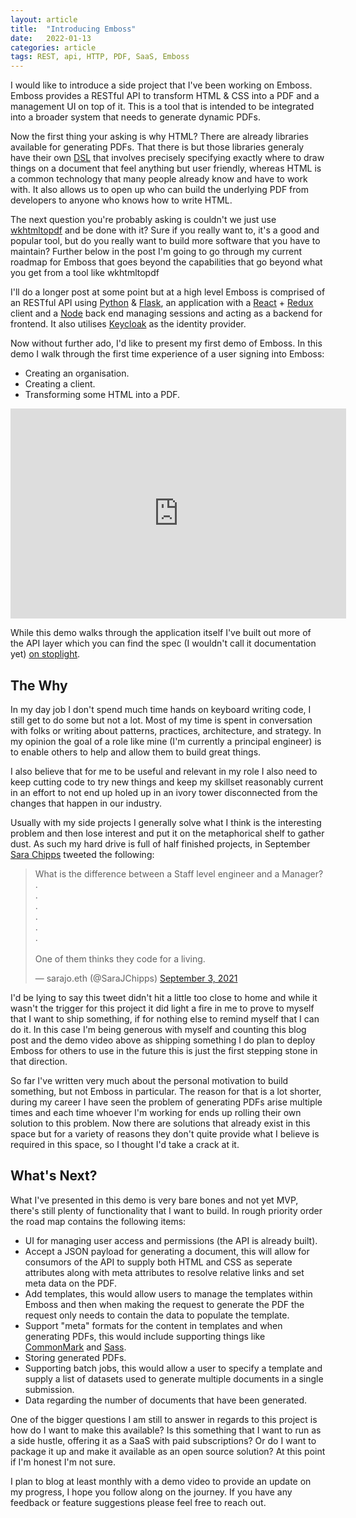 ```yaml
---
layout: article
title:  "Introducing Emboss"
date:   2022-01-13
categories: article
tags: REST, api, HTTP, PDF, SaaS, Emboss
---
```


I would like to introduce a side project that I've been working on Emboss. Emboss provides a RESTful API to transform HTML & CSS into a PDF and a management UI on top of it. This is a tool that is intended to be integrated into a broader system that needs to generate dynamic PDFs. 

Now the first thing your asking is why HTML? There are already libraries available for generating PDFs. That there is but those libraries generaly have their own [DSL](https://en.wikipedia.org/wiki/Domain-specific_language) that involves precisely specifying exactly where to draw things on a document that feel anything but user friendly, whereas HTML is a common technology that many people already know and have to work with. It also allows us to open up who can build the underlying PDF from developers to anyone who knows how to write HTML. 

The next question you're probably asking is couldn't we just use [wkhtmltopdf](https://wkhtmltopdf.org/) and be done with it? Sure if you really want to, it's a good and popular tool, but do you really want to build more software that you have to maintain? Further below in the post I'm going to go through my current roadmap for Emboss that goes beyond the capabilities that go beyond what you get from a tool like wkhtmltopdf

I'll do a longer post at some point but at a high level Emboss is comprised of an RESTful API using [Python](https://www.python.org/) & [Flask](https://flask.palletsprojects.com/), an application with a [React](https://reactjs.org/) + [Redux](https://redux.js.org/) client and a [Node](https://nodejs.org/) back end managing sessions and acting as a backend for frontend. It also utilises [Keycloak](https://www.keycloak.org/) as the identity provider. 

Now without further ado, I'd like to present my first demo of Emboss. In this demo I walk through the first time experience of a user signing into Emboss:

* Creating an organisation.
* Creating a client.
* Transforming some HTML into a PDF.

<iframe width="537" height="336" src="https://www.youtube.com/embed/9C-highp5G0" title="YouTube video player" frameborder="0" allow="accelerometer; autoplay; clipboard-write; encrypted-media; gyroscope; picture-in-picture" allowfullscreen></iframe>

While this demo walks through the application itself I've built out more of the API layer which you can find the spec (I wouldn't call it documentation yet) [on stoplight](https://emboss.stoplight.io/docs/emboss/YXBpOjY4Njc2-emboss-api).

## The Why

In my day job I don't spend much time hands on keyboard writing code, I still get to do some but not a lot. Most of my time is spent in conversation with folks or writing about patterns, practices, architecture, and strategy. In my opinion the goal of a role like mine (I'm currently a principal engineer) is to enable others to help and allow them to build great things.

I also believe that for me to be useful and relevant in my role I also need to keep cutting code to try new things and keep my skillset reasonably current in an effort to not end up holed up in an ivory tower disconnected from the changes that happen in our industry. 

Usually with my side projects I generally solve what I think is the interesting problem and then lose interest and put it on the metaphorical shelf to gather dust. As such my hard drive is full of half finished projects, in September [Sara Chipps](https://twitter.com/SaraJChipps) tweeted the following:

<blockquote class="twitter-tweet"><p lang="en" dir="ltr">What is the difference between a Staff level engineer and a Manager? <br>.<br>.<br>.<br>.<br>.<br>.<br><br>One of them thinks they code for a living.</p>&mdash; sarajo.eth (@SaraJChipps) <a href="https://twitter.com/SaraJChipps/status/1433868053712969730?ref_src=twsrc%5Etfw">September 3, 2021</a></blockquote> <script async src="https://platform.twitter.com/widgets.js" charset="utf-8"></script>

I'd be lying to say this tweet didn't hit a little too close to home and while it wasn't the trigger for this project it did light a fire in me to prove to myself that I want to ship something, if for nothing else to remind myself that I can do it. In this case I'm being generous with myself and counting this blog post and the demo video above as shipping something I do plan to deploy Emboss for others to use in the future this is just the first stepping stone in that direction.

So far I've written very much about the personal motivation to build something, but not Emboss in particular. The reason for that is a lot shorter, during my career I have seen the problem of generating PDFs arise multiple times and each time whoever I'm working for ends up rolling their own solution to this problem. Now there are solutions that already exist in this space but for a variety of reasons they don't quite provide what I believe is required in this space, so I thought I'd take a crack at it.

## What's Next?

What I've presented in this demo is very bare bones and not yet MVP, there's still plenty of functionality that I want to build. In rough priority order the road map contains the following items:

* UI for managing user access and permissions (the API is already built).
* Accept a JSON payload for generating a document, this will allow for consumors of the API to supply both HTML and CSS as seperate attributes along with meta attributes to resolve relative links and set meta data on the PDF.
* Add templates, this would allow users to manage the templates within Emboss and then when making the request to generate the PDF the request only needs to contain the data to populate the template.
* Support "meta" formats for the content in templates and when generating PDFs, this would include supporting things like [CommonMark](https://commonmark.org/) and [Sass](https://sass-lang.com/).
* Storing generated PDFs.
* Supporting batch jobs, this would allow a user to specify a template and supply a list of datasets used to generate multiple documents in a single submission.
* Data regarding the number of documents that have been generated.

One of the bigger questions I am still to answer in regards to this project is how do I want to make this available? Is this something that I want to run as a side hustle, offering it as a SaaS with paid subscriptions? Or do I want to package it up and make it available as an open source solution? At this point if I'm honest I'm not sure.

I plan to blog at least monthly with a demo video to provide an update on my progress, I hope you follow along on the journey. If you have any feedback or feature suggestions please feel free to reach out.